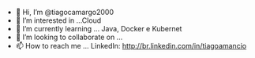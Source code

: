 - 👋 Hi, I’m @tiagocamargo2000  
- 👀 I’m interested in ...Cloud     
- 🌱 I’m currently learning ...  Java, Docker e Kubernet  
- 💞️ I’m looking to collaborate on ... 
- 📫 How to reach me ... LinkedIn: http://br.linkedin.com/in/tiagoamancio         

<!---
tiagocamargo2000/tiagocamargo2000 is a ✨ special ✨ repository because its `README.md` (this file) appears on your GitHub profile.
You can click the Preview link to take a look at your changes.
--->
